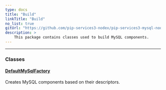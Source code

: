 ```yaml
---
type: docs
title: "Build"
linkTitle: "Build"
no_list: true
gitUrl: "https://github.com/pip-services3-nodex/pip-services3-mysql-nodex"
description: >
    This package contains classes used to build MySQL components.
---
```

---
<div class="module-body"> 

### Classes

#### [DefaultMySqlFactory](default_mysql_factory)
Creates MySQL components based on their descriptors.


</div>

